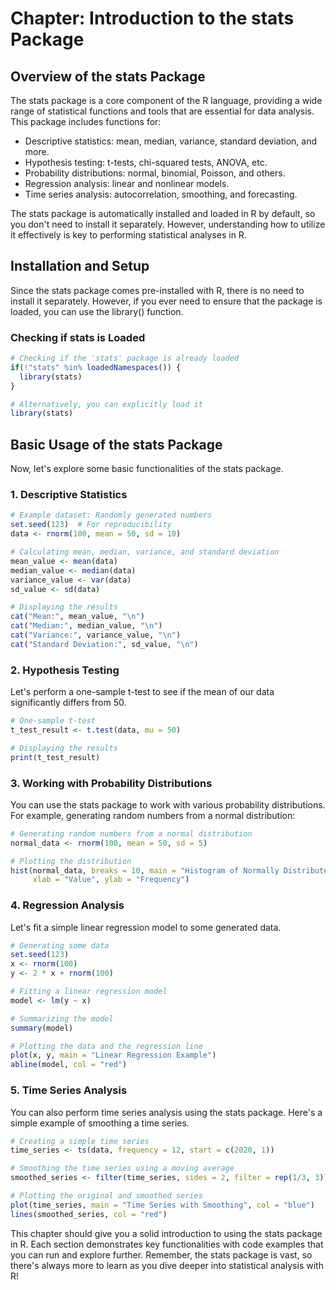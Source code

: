 # Chapter: Introduction to the stats Package

## Overview of the stats Package
The stats package is a core component of the R language, providing a wide range of statistical functions and tools that are essential for data analysis. This package includes functions for:

- Descriptive statistics: mean, median, variance, standard deviation, and more.
- Hypothesis testing: t-tests, chi-squared tests, ANOVA, etc.
- Probability distributions: normal, binomial, Poisson, and others.
- Regression analysis: linear and nonlinear models.
- Time series analysis: autocorrelation, smoothing, and forecasting.

The stats package is automatically installed and loaded in R by default, so you don't need to install it separately. However, understanding how to utilize it effectively is key to performing statistical analyses in R.

## Installation and Setup
Since the stats package comes pre-installed with R, there is no need to install it separately. However, if you ever need to ensure that the package is loaded, you can use the library() function.

### Checking if stats is Loaded
```r
# Checking if the 'stats' package is already loaded
if(!"stats" %in% loadedNamespaces()) {
  library(stats)
}

# Alternatively, you can explicitly load it
library(stats)
```

## Basic Usage of the stats Package
Now, let's explore some basic functionalities of the stats package.

### 1. Descriptive Statistics
```r
# Example dataset: Randomly generated numbers
set.seed(123)  # For reproducibility
data <- rnorm(100, mean = 50, sd = 10)

# Calculating mean, median, variance, and standard deviation
mean_value <- mean(data)
median_value <- median(data)
variance_value <- var(data)
sd_value <- sd(data)

# Displaying the results
cat("Mean:", mean_value, "\n")
cat("Median:", median_value, "\n")
cat("Variance:", variance_value, "\n")
cat("Standard Deviation:", sd_value, "\n")
```

### 2. Hypothesis Testing
Let's perform a one-sample t-test to see if the mean of our data significantly differs from 50.

```r
# One-sample t-test
t_test_result <- t.test(data, mu = 50)

# Displaying the results
print(t_test_result)
```

### 3. Working with Probability Distributions
You can use the stats package to work with various probability distributions. For example, generating random numbers from a normal distribution:

```r
# Generating random numbers from a normal distribution
normal_data <- rnorm(100, mean = 50, sd = 5)

# Plotting the distribution
hist(normal_data, breaks = 10, main = "Histogram of Normally Distributed Data",
     xlab = "Value", ylab = "Frequency")
```

### 4. Regression Analysis
Let's fit a simple linear regression model to some generated data.

```r
# Generating some data
set.seed(123)
x <- rnorm(100)
y <- 2 * x + rnorm(100)

# Fitting a linear regression model
model <- lm(y ~ x)

# Summarizing the model
summary(model)

# Plotting the data and the regression line
plot(x, y, main = "Linear Regression Example")
abline(model, col = "red")
```

### 5. Time Series Analysis
You can also perform time series analysis using the stats package. Here's a simple example of smoothing a time series.

```r
# Creating a simple time series
time_series <- ts(data, frequency = 12, start = c(2020, 1))

# Smoothing the time series using a moving average
smoothed_series <- filter(time_series, sides = 2, filter = rep(1/3, 3))

# Plotting the original and smoothed series
plot(time_series, main = "Time Series with Smoothing", col = "blue")
lines(smoothed_series, col = "red")
```

This chapter should give you a solid introduction to using the stats package in R. Each section demonstrates key functionalities with code examples that you can run and explore further. Remember, the stats package is vast, so there's always more to learn as you dive deeper into statistical analysis with R!
